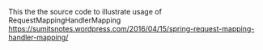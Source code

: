 This the the source code to illustrate usage of RequestMappingHandlerMapping
https://sumitsnotes.wordpress.com/2016/04/15/spring-request-mapping-handler-mapping/